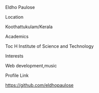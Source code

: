 Eldho Paulose

Location

Koothattukulam/Kerala



Academics

Toc H Institute of Science and Technology

Interests

Web development,music

Profile Link

https://github.com/eldhopaulose
